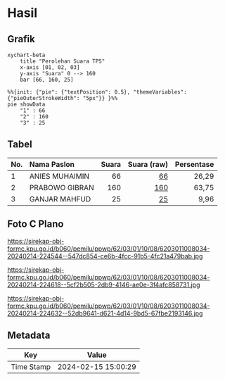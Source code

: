 # Hasil

## Grafik

```mermaid
xychart-beta
    title "Perolehan Suara TPS"
    x-axis [01, 02, 03]
    y-axis "Suara" 0 --> 160
    bar [66, 160, 25]
```

```mermaid
%%{init: {"pie": {"textPosition": 0.5}, "themeVariables": {"pieOuterStrokeWidth": "5px"}} }%%
pie showData
    "1" : 66
    "2" : 160
    "3" : 25
```

## Tabel

| No. | Nama Paslon    | Suara | Suara (raw) | Persentase |
|:--- |:-------------- | -----:| -----------:| ----------:|
| 1   | ANIES MUHAIMIN | 66    | [66][p-1]   | 26,29      |
| 2   | PRABOWO GIBRAN | 160   | [160][p-2]  | 63,75      |
| 3   | GANJAR MAHFUD  | 25    | [25][p-3]   | 9,96       |


[p-1]: https://github.com/gigit-pemilu/pemilu-2024-62-kalimantan-tengah/blob/main/pilpres/hitung-suara/sub/62-kalimantan-tengah/sub/03-kapuas/sub/01-selat/sub/1008-selat-tengah/sub/034-tps/sub/paslon-1.txt
[p-2]: https://github.com/gigit-pemilu/pemilu-2024-62-kalimantan-tengah/blob/main/pilpres/hitung-suara/sub/62-kalimantan-tengah/sub/03-kapuas/sub/01-selat/sub/1008-selat-tengah/sub/034-tps/sub/paslon-2.txt
[p-3]: https://github.com/gigit-pemilu/pemilu-2024-62-kalimantan-tengah/blob/main/pilpres/hitung-suara/sub/62-kalimantan-tengah/sub/03-kapuas/sub/01-selat/sub/1008-selat-tengah/sub/034-tps/sub/paslon-3.txt

## Foto C Plano

https://sirekap-obj-formc.kpu.go.id/b060/pemilu/ppwp/62/03/01/10/08/6203011008034-20240214-224544--547dc854-ce6b-4fcc-91b5-4fc21a479bab.jpg

https://sirekap-obj-formc.kpu.go.id/b060/pemilu/ppwp/62/03/01/10/08/6203011008034-20240214-224618--5cf2b505-2db9-4146-ae0e-3f4afc858731.jpg

https://sirekap-obj-formc.kpu.go.id/b060/pemilu/ppwp/62/03/01/10/08/6203011008034-20240214-224632--52db9641-d621-4d14-9bd5-67fbe2193146.jpg


## Metadata

| Key        | Value               |
| ---------- | ------------------- |
| Time Stamp | 2024-02-15 15:00:29 |



